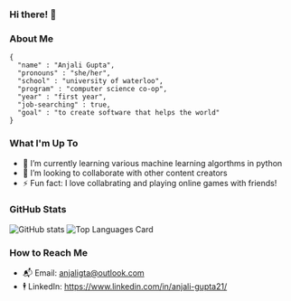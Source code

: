 ### Hi there! 👋

### About Me 
```
{
  "name" : "Anjali Gupta",
  "pronouns" : "she/her",
  "school" : "university of waterloo",
  "program" : "computer science co-op",
  "year" : "first year",
  "job-searching" : true,
  "goal" : "to create software that helps the world"
}
```

### What I'm Up To 
- 🌱 I’m currently learning various machine learning algorthms in python
- 👯 I’m looking to collaborate with other content creators 
- ⚡ Fun fact: I love collabrating and playing online games with friends!

### GitHub Stats 
![GitHub stats](https://github-readme-stats.vercel.app/api?username=anjalig21&show_icons=true&theme="")
![Top Languages Card](https://github-readme-stats.vercel.app/api/top-langs/?username=anjalig21&theme=""&layout=compact)

### How to Reach Me
- 📬 Email: anjaligta@outlook.com
- 🕴 LinkedIn: https://www.linkedin.com/in/anjali-gupta21/

<!--
**anjalig21/anjalig21** is a ✨ _special_ ✨ repository because its `README.md` (this file) appears on your GitHub profile.

Here are some ideas to get you started:

- 🔭 I’m currently working on ...
- 🌱 I’m currently learning ...
- 👯 I’m looking to collaborate on ...
- 🤔 I’m looking for help with ...
- 💬 Ask me about ...
- 📫 How to reach me: ...
- 😄 Pronouns: ...
- ⚡ Fun fact: ...
-->

